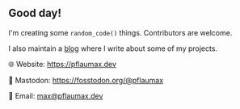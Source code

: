 ## Good day!  
I'm creating some `random_code()` things. Contributors are welcome.

I also maintain a [blog](https://pflaumax.dev/blog/) where I write about some of my projects. 


🌐 Website:  https://pflaumax.dev

🦣 Mastodon:  https://fosstodon.org/@pflaumax  

📧 Email:  max@pflaumax.dev  


